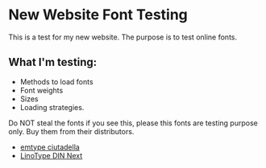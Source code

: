 # New Website Font Testing

This is a test for my new website. The purpose is to test online fonts.

## What I'm testing:

- Methods to load fonts
- Font weights
- Sizes
- Loading strategies.

Do NOT steal the fonts if you see this, please this fonts are testing purpose only. Buy them from their distributors.

- [emtype ciutadella](https://emtype.net/fonts/ciutadella)
- [LinoType DIN Next](https://www.linotype.com/517415/din-next-family.html)

